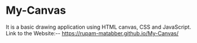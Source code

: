 # My-Canvas
It is a basic drawing application using HTML canvas, CSS and JavaScript.
Link to the Website:-- https://rupam-matabber.github.io/My-Canvas/
